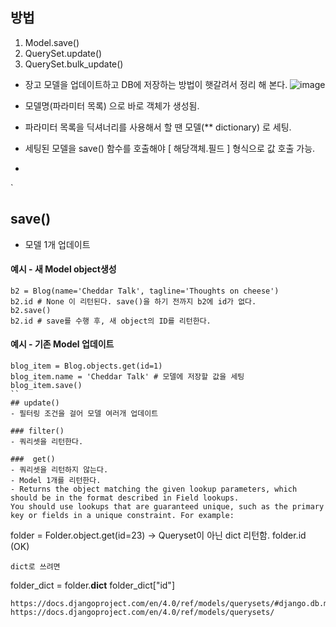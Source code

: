 ## 방법
1. Model.save()
2. QuerySet.update()
3. QuerySet.bulk_update()

- 장고 모델을 업데이트하고 DB에 저장하는 방법이 햇갈려서 정리 해 본다.
![image](https://user-images.githubusercontent.com/15938354/155672290-32f92e4c-f1b0-42e9-a311-e89965a81901.png)

- 모델명(파라미터 목록) 으로 바로 객체가 생성됨.
- 파라미터 목록을 딕셔너리를 사용해서 할 땐 모델(** dictionary) 로 세팅. 
- 세팅된 모델을 save() 함수를 호출해야 [ 해당객체.필드 ] 형식으로 값 호출 가능.
- 

`


## save() 
- 모델 1개 업데이트 
#### 예시 - 새 Model object생성
```
b2 = Blog(name='Cheddar Talk', tagline='Thoughts on cheese')
b2.id # None 이 리턴된다. save()을 하기 전까지 b2에 id가 없다. 
b2.save() 
b2.id # save를 수행 후, 새 object의 ID를 리턴한다.
```

#### 예시 - 기존 Model 업데이트 
```
blog_item = Blog.objects.get(id=1)
blog_item.name = 'Cheddar Talk' # 모델에 저장할 값을 세팅 
blog_item.save() 
``
## update()
- 필터링 조건을 걸어 모델 여러개 업데이트 

### filter()
- 쿼리셋을 리턴한다.

###  get()
- 쿼리셋을 리턴하지 않는다. 
- Model 1개를 리턴한다.
- Returns the object matching the given lookup parameters, which should be in the format described in Field lookups. 
You should use lookups that are guaranteed unique, such as the primary key or fields in a unique constraint. For example:

```
folder = Folder.object.get(id=23) -> Queryset이 아닌 dict 리턴함.
folder.id (OK) 
```
dict로 쓰려면
```
folder_dict = folder.__dict__
folder_dict["id"]
```
https://docs.djangoproject.com/en/4.0/ref/models/querysets/#django.db.models.query.QuerySet.filter
https://docs.djangoproject.com/en/4.0/ref/models/querysets/
